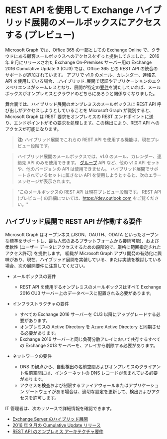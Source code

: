 # <a name="use-rest-apis-to-access-mailboxes-in-exchange-hybrid-deployments-preview"></a>REST API を使用して Exchange ハイブリッド展開のメールボックスにアクセスする (プレビュー)

Microsoft Graph では、Office 365 の一部としての Exchange Online で、クラウドにある顧客メールボックスへのアクセスをずっと提供してきました。
2016 年 9 月にリリースされた Exchange On-Premises サーバー用の Exchange 2016 Cumulative Update 3 (CU3) では、Office 365 との REST API の統合のサポートが追加されています。 アプリで v1.0 の[メール](http://developer.microsoft.com/ja-JP/graph/docs/api-reference/v1.0/resources/message)、[カレンダー](http://developer.microsoft.com/ja-JP/graph/docs/api-reference/v1.0/resources/calendar)、[連絡先](http://developer.microsoft.com/ja-JP/graph/docs/api-reference/v1.0/resources/contact) API を使用している場合、_ハイブリッド_展開で認証やアプリケーションのエクスペリエンスがシームレスとなり、展開が特定の[要件](#requirements-for-the-rest-api-to-work-in-hybrid-deployments)を満たしていれば、メールボックスがオンプレミスとクラウドのどちらにあろうと関係なくなりました。 


舞台裏では、ハイブリッド展開のオンプレミスのメールボックスに REST API 呼び出しがアクセスしようとしていることを Microsoft Graph が識別すると、Microsoft Graph は REST 要求をオンプレミスの REST エンドポイントに送り、エンドポイントがその要求を処理します。この検出により、REST API へのアクセスが可能になります。

>**注:** ハイブリッド展開でこれらの REST API を使用する機能は、現在プレビュー段階です。

>ハイブリッド展開のメールボックスでは、v1.0 のメール、カレンダー、連絡先 API のみを使用できます。 [グループ](http://developer.microsoft.com/ja-JP/graph/docs/api-reference/v1.0/resources/group) API など、他の v1.0 API セットや、他のバージョンの API は使用できません。 ハイブリッド展開でサポートされているセットに属さない API を使用しようとすると、次のエラー メッセージが表示されます。

>"このメールボックスの REST API は現在プレビュー段階です。 REST API (プレビュー) の詳細については、https://dev.outlook.com をご覧ください。"

## <a name="requirements-for-the-rest-api-to-work-in-hybrid-deployments"></a>ハイブリッド展開で REST API が作動する要件

Microsoft Graph はオープンネス (JSON、OAUTH、ODATA といったオープンな標準をサポートし、最も人気のあるプラットフォームから接続可能)、および柔軟性 (ユーザー データにアクセスするための段階的で、厳格に範囲指定されたアクセス許可) を提供します。 組織が Microsoft Graph アプリ開発の有効化に興味があり、現在、ハイブリッド展開を実装している、または実装を検討している場合、次の展開要件に注意してください。

- メールボックスの要件

  - REST API を使用するオンプレミスのメールボックスはすべて Exchange 2016 CU3 サーバー上のデータベースに配置される必要があります。 

- インフラストラクチャの要件

  - すべての Exchange 2016 サーバーを CU3 以降にアップグレードする必要があります。  
  - オンプレミスの Active Directory を Azure Active Directory と同期させる必要があります。
  - Exchange 2016 サーバーと同じ負荷分散アレイにおいて共存するすべての Exchange 2013 サーバーを、アレイから削除する必要があります。

- ネットワークの要件

  - DNS の観点から、自動検出の名前空間およびオンプレミスのクライアント名前空間には、インターネットの DNS レコードが含まれている必要があります。 
  - アクセスを検査および制限するファイアウォールまたはアプリケーション ゲートウェイがある場合は、適切な設定を更新して、検出およびアクセスを許可します。


IT 管理者は、次のリソースで詳細情報を確認できます。

- 
  [Exchange Server のハイブリッド展開](https://technet.microsoft.com/en-us/library/jj200581(v=exchg.150).aspx)
- [2016 年 9 月の Cumulative Update リリース](https://blogs.technet.microsoft.com/exchange/2016/09/20/released-september-2016-quarterly-exchange-updates/) 
- [REST API のオンプレミス アーキテクチャ要件](https://blogs.technet.microsoft.com/exchange/2016/09/26/on-premises-architectural-requirements-for-the-rest-api/)
